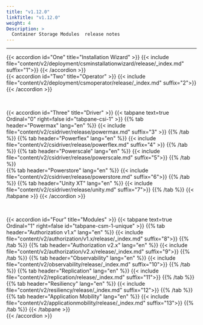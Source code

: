 ```yaml
---
title: "v1.12.0"
linkTitle: "v1.12.0"
weight: 4
Description: >
  Container Storage Modules  release notes
---
```


<hr> 
<style> 
h2{
  font-weight:600;
}
h3{
  font-weight:500;
} 
.mycontent{
margin-bottom:20px;
}
</style>

{{< accordion id="One" title="Installation Wizard" >}} 
{{< include  file="content/v2/deployment/csminstallationwizard/release/_index.md" suffix="1">}}
{{< /accordion >}} 
<br> 
{{< accordion id="Two" title="Operator" >}} 
{{< include file="content/v2/deployment/csmoperator/release/_index.md" suffix="2">}} 
{{< /accordion >}} 

</br> 


{{< accordion id="Three" title="Driver" >}} 
{{< tabpane text=true Ordinal="0" right=false id="tabpane-csi-1" >}}
  {{% tab header="Powermax" lang="en" %}}
  {{< include file="content/v2/csidriver/release/powermax.md" suffix="3" >}}
  {{% /tab %}}
  {{% tab header="Powerflex" lang="en" %}}
  {{< include file="content/v2/csidriver/release/powerflex.md" suffix="4" >}}
  {{% /tab %}} 
  {{% tab header="Powerscale" lang="en" %}}
  {{< include file="content/v2/csidriver/release/powerscale.md" suffix="5">}}
  {{% /tab %}}  
  {{% tab header="Powerstore" lang="en" %}}
  {{< include file="content/v2/csidriver/release/powerstore.md" suffix="6">}}
  {{% /tab %}}
  {{% tab header="Unity XT" lang="en" %}}
  {{< include file="content/v2/csidriver/release/unity.md" suffix="7">}}
  {{% /tab %}}
{{< /tabpane >}} 
{{< /accordion >}} 

<br> 

{{< accordion id="Four" title="Modules" >}} 
{{< tabpane text=true Ordinal="1" right=false id="tabpane-csm-1-unique" >}}
  {{% tab header="Authorization v1.x" lang="en" %}}
  {{< include file="content/v2/authorization/v1.x/release/_index.md" suffix="8">}}  {{% /tab %}} 
  {{% tab header="Authorization v2.x" lang="en" %}}
  {{< include file="content/v2/authorization/v2.x/release/_index.md" suffix="9">}}
  {{% /tab %}}
  {{% tab header="Observability" lang="en" %}}
  {{< include file="content/v2/observability/release/_index.md" suffix="10">}}
  {{% /tab %}} 
  {{% tab header="Replication" lang="en" %}}
  {{< include file="content/v2/replication/release/_index.md" suffix="11">}}
  {{% /tab %}}  
  {{% tab header="Resiliency" lang="en" %}}
  {{< include file="content/v2/resiliency/release/_index.md" suffix="12">}}
  {{% /tab %}}
  {{% tab header="Application Mobility" lang="en" %}}
  {{< include file="content/v2/applicationmobility/release/_index.md" suffix="13">}}
  {{% /tab %}}
{{< /tabpane >}}    
{{< /accordion >}} 
